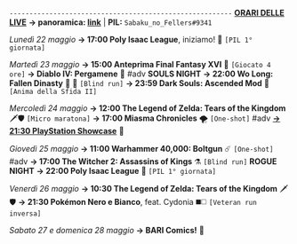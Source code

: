 <code>--------------------------------------------------------</code>
<b><u>ORARI DELLE LIVE</u></b>
<b>→ panoramica: <a href="https://trello.com/b/iKwdSGf3/sabaku">link</a></b> | <b>PIL:</b> <code>Sabaku_no_Fellers#9341</code>

<i>Lunedì 22 maggio</i>
<b>→ 17:00 Poly Isaac League</b>, iniziamo! 🏉 <code>[PIL 1° giornata]</code> 

<i>Martedì 23 maggio</i>
<b>→ 15:00 Anteprima Final Fantasy XVI</b> 💬 <code>[Giocato 4 ore]</code> 
<b>→ Diablo IV: Pergamene</b> 📜 #adv
<b>SOULS NIGHT</b>
<b>→ 22:00 Wo Long: Fallen Dinasty</b> 🥠 🐉 <code>[Blind run]</code> 
<b>→ 23:59 Dark Souls: Ascended Mod</b> 🔮 <code>[Anima della Sfida II]</code> 

<i>Mercoledì 24 maggio</i>
<b>→ 12:00 The Legend of Zelda: Tears of the Kingdom</b> 🗡️🛡️ <code>[Micro maratona]</code> 
<b>→ 17:00 Miasma Chronicles</b> 🌪️ <code>[One-shot]</code> #adv
<b><u>→ 21:30 PlayStation Showcase</u></b> 🎫

<i>Giovedì 25 maggio</i>
<b>→ 11:00 Warhammer 40,000: Boltgun</b> ☄️ <code>[One-shot]</code> #adv
<b>→ 17:00 The Witcher 2: Assassins of Kings</b> ⚗️ <code>[Blind run]</code>
<b>ROGUE NIGHT</b>
<b>→ 22:00 Poly Isaac League</b> 🏉 <code>[PIL 1° giornata]</code> 

<i>Venerdì 26 maggio</i>
<b>→ 10:30 The Legend of Zelda: Tears of the Kingdom</b> 🗡️🛡️
<b>→ 21:30 Pokémon Nero e Bianco</b>, feat. Cydonia ◼️◻️ <code>[Veteran run inversa]</code>

<i>Sabato 27 e domenica 28 maggio</i>
<b>→ BARI Comics!</b> 🧯
